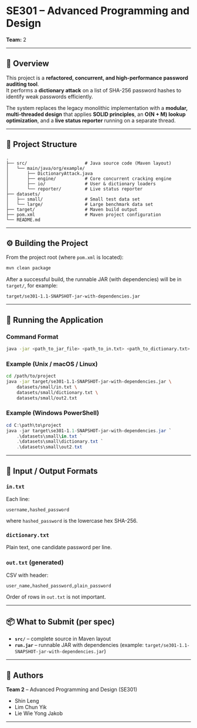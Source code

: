 # SE301 – Advanced Programming and Design

**Team:** 2

---

## 📘 Overview

This project is a **refactored, concurrent, and high-performance password auditing tool**.  
It performs a **dictionary attack** on a list of SHA-256 password hashes to identify weak passwords efficiently.

The system replaces the legacy monolithic implementation with a **modular, multi-threaded design** that applies **SOLID principles**, an **O(N + M) lookup optimization**, and a **live status reporter** running on a separate thread.

---

## 🧱 Project Structure
```
.
├── src/                      # Java source code (Maven layout)
│   └── main/java/org/example/
│       ├── DictionaryAttack.java
│       ├── engine/           # Core concurrent cracking engine
│       ├── io/               # User & dictionary loaders
│       └── reporter/         # Live status reporter
├── datasets/
│   ├── small/                # Small test data set
│   └── large/                # Large benchmark data set
├── target/                   # Maven build output
├── pom.xml                   # Maven project configuration
└── README.md
```

---

## ⚙️ Building the Project

From the project root (where `pom.xml` is located):
```bash
mvn clean package
```

After a successful build, the runnable JAR (with dependencies) will be in `target/`, for example:
```
target/se301-1.1-SNAPSHOT-jar-with-dependencies.jar
```

---

## 🚀 Running the Application

### Command Format
```bash
java -jar <path_to_jar_file> <path_to_in.txt> <path_to_dictionary.txt> <path_to_out.txt>
```

### Example (Unix / macOS / Linux)
```bash
cd /path/to/project
java -jar target/se301-1.1-SNAPSHOT-jar-with-dependencies.jar \
    datasets/small/in.txt \
    datasets/small/dictionary.txt \
    datasets/small/out2.txt
```

### Example (Windows PowerShell)
```powershell
cd C:\path\to\project
java -jar target\se301-1.1-SNAPSHOT-jar-with-dependencies.jar `
    .\datasets\small\in.txt `
    .\datasets\small\dictionary.txt `
    .\datasets\small\out2.txt
```

---

## 📄 Input / Output Formats

### `in.txt`

Each line:
```
username,hashed_password
```

where `hashed_password` is the lowercase hex SHA-256.

### `dictionary.txt`

Plain text, one candidate password per line.

### `out.txt` (generated)

CSV with header:
```
user_name,hashed_password,plain_password
```

Order of rows in `out.txt` is not important.

---

## 📦 What to Submit (per spec)

- **`src/`** – complete source in Maven layout
- **`run.jar`** – runnable JAR with dependencies (example: `target/se301-1.1-SNAPSHOT-jar-with-dependencies.jar`)

---

## 👥 Authors

**Team 2** – Advanced Programming and Design (SE301)

- Shin Leng
- Lim Chun Yik
- Lie Wie Yong Jakob

---